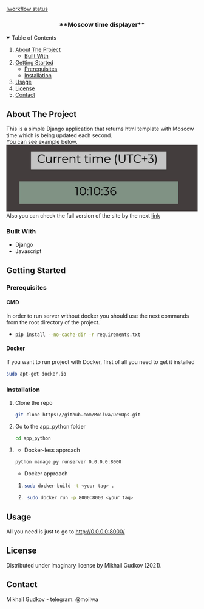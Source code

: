 [!workflow status](https://github.com/Moiiwa/Devops/actions/workflows/django.yml/badge.svg)
  <h3 align="center">**Moscow time displayer**</h3>

<!-- TABLE OF CONTENTS -->
<details open="open">
  <summary>Table of Contents</summary>
  <ol>
    <li>
      <a href="#about-the-project">About The Project</a>
      <ul>
        <li><a href="#built-with">Built With</a></li>
      </ul>
    </li>
    <li>
      <a href="#getting-started">Getting Started</a>
      <ul>
        <li><a href="#prerequisites">Prerequisites</a></li>
        <li><a href="#installation">Installation</a></li>
      </ul>
    </li>
    <li><a href="#usage">Usage</a></li>
    <li><a href="#license">License</a></li>
    <li><a href="#contact">Contact</a></li>
  </ol>
</details>



<!-- ABOUT THE PROJECT -->
## About The Project


This is a simple Django application that returns html template with Moscow time which is being updated each second.  
You can see example below.
![alt text](app_python/static/example.jpg)  
Also you can check the full version of the site by the next [link](http://moi-wa.com)

### Built With
* Django
* Javascript



<!-- GETTING STARTED -->
## Getting Started



### Prerequisites

#### CMD
In order to run server without docker you should use the next commands from the
root directory of the project.

* 
  ```sh
  pip install --no-cache-dir -r requirements.txt
  ```
#### Docker  
If you want to run project with Docker, first of all you need to get it installed

  ```sh
  sudo apt-get docker.io
  ```
### Installation

1. Clone the repo
   ```sh
   git clone https://github.com/Moiiwa/DevOps.git
   ```
2. Go to the app_python folder
   ```sh
   cd app_python
   ```
3. * Docker-less approach
    ```sh 
    python manage.py runserver 0.0.0.0:8000
   ```
   * Docker approach
    1. ```sh
       sudo docker build -t <your tag> .
        ```
    2. ```sh
        sudo docker run -p 8000:8000 <your tag>   
        ```
      



<!-- USAGE EXAMPLES -->
## Usage

All you need is just to go to http://0.0.0.0:8000/  


<!-- LICENSE -->
## License
Distributed under imaginary license by Mikhail Gudkov (2021).


<!-- CONTACT -->
## Contact

Mikhail Gudkov - telegram: @moiiwa
